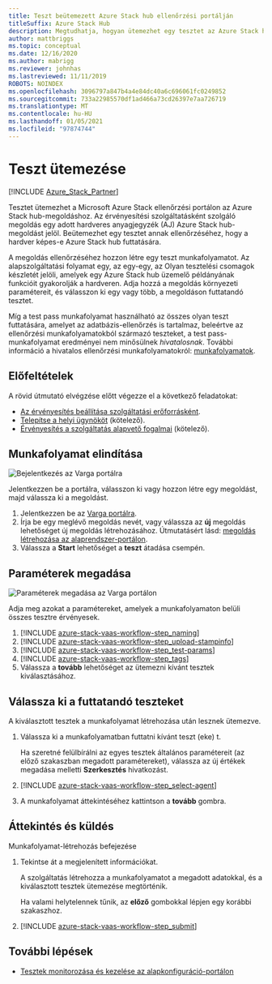 ```yaml
---
title: Teszt beütemezett Azure Stack hub ellenőrzési portálján
titleSuffix: Azure Stack Hub
description: Megtudhatja, hogyan ütemezhet egy tesztet az Azure Stack hub ellenőrzési portálján.
author: mattbriggs
ms.topic: conceptual
ms.date: 12/16/2020
ms.author: mabrigg
ms.reviewer: johnhas
ms.lastreviewed: 11/11/2019
ROBOTS: NOINDEX
ms.openlocfilehash: 3096797a847b4a4e84dc40a6c696061fc0249852
ms.sourcegitcommit: 733a22985570df1ad466a73cd26397e7aa726719
ms.translationtype: MT
ms.contentlocale: hu-HU
ms.lasthandoff: 01/05/2021
ms.locfileid: "97874744"
---
```

# <a name="scheduling-a-test"></a>Teszt ütemezése

[!INCLUDE [Azure_Stack_Partner](./includes/azure-stack-partner-appliesto.md)]

Tesztet ütemezhet a Microsoft Azure Stack ellenőrzési portálon az Azure Stack hub-megoldáshoz. Az érvényesítési szolgáltatásként szolgáló megoldás egy adott hardveres anyagjegyzék (AJ) Azure Stack hub-megoldást jelöl. Beütemezhet egy tesztet annak ellenőrzéséhez, hogy a hardver képes-e Azure Stack hub futtatására.

A megoldás ellenőrzéséhez hozzon létre egy teszt munkafolyamatot. Az alapszolgáltatási folyamat egy, az egy-egy, az Olyan tesztelési csomagok készletét jelöli, amelyek egy Azure Stack hub üzemelő példányának funkcióit gyakorolják a hardveren. Adja hozzá a megoldás környezeti paramétereit, és válasszon ki egy vagy több, a megoldáson futtatandó tesztet.

Míg a test pass munkafolyamat használható az összes olyan teszt futtatására, amelyet az adatbázis-ellenőrzés is tartalmaz, beleértve az ellenőrzési munkafolyamatokból származó teszteket, a test pass-munkafolyamat eredményei nem minősülnek *hivatalosnak*. További információ a hivatalos ellenőrzési munkafolyamatokról: [munkafolyamatok](azure-stack-vaas-key-concepts.md#workflows).

## <a name="prerequisites"></a>Előfeltételek

A rövid útmutató elvégzése előtt végezze el a következő feladatokat:

- [Az érvényesítés beállítása szolgáltatási erőforrásként](azure-stack-vaas-set-up-resources.md).
- [Telepítse a helyi ügynököt](azure-stack-vaas-local-agent.md) (kötelező).
- [Érvényesítés a szolgáltatás alapvető fogalmai](azure-stack-vaas-key-concepts.md) (kötelező).

## <a name="start-a-workflow"></a>Munkafolyamat elindítása

![Bejelentkezés az Varga portálra](media/vaas_portalsignin.png)

Jelentkezzen be a portálra, válasszon ki vagy hozzon létre egy megoldást, majd válassza ki a megoldást.

1. Jelentkezzen be az [Varga portálra](https://azurestackvalidation.com).
2. Írja be egy meglévő megoldás nevét, vagy válassza az **új** megoldás lehetőséget új megoldás létrehozásához. Útmutatásért lásd: [megoldás létrehozása az alaprendszer-portálon](azure-stack-vaas-key-concepts.md#create-a-solution-in-the-azure-stack-hub-validation-portal).
3. Válassza a **Start** lehetőséget a **teszt** átadása csempén.

## <a name="specify-parameters"></a>Paraméterek megadása

![Paraméterek megadása az Varga portálon](media/vaas_test_pass_parameters.png)

Adja meg azokat a paramétereket, amelyek a munkafolyamaton belüli összes tesztre érvényesek.

1. [!INCLUDE [azure-stack-vaas-workflow-step_naming](includes/azure-stack-vaas-workflow-step_naming.md)]
2. [!INCLUDE [azure-stack-vaas-workflow-step_upload-stampinfo](includes/azure-stack-vaas-workflow-step_upload-stampinfo.md)]
3. [!INCLUDE [azure-stack-vaas-workflow-step_test-params](includes/azure-stack-vaas-workflow-step_test-params.md)]
4. [!INCLUDE [azure-stack-vaas-workflow-step_tags](includes/azure-stack-vaas-workflow-step_tags.md)]
5. Válassza a **tovább** lehetőséget az ütemezni kívánt tesztek kiválasztásához.

## <a name="select-tests-to-run"></a>Válassza ki a futtatandó teszteket

A kiválasztott tesztek a munkafolyamat létrehozása után lesznek ütemezve.

1. Válassza ki a munkafolyamatban futtatni kívánt teszt (eke) t.

    Ha szeretné felülbírálni az egyes tesztek általános paramétereit (az előző szakaszban megadott paramétereket), válassza az új értékek megadása melletti **Szerkesztés** hivatkozást.

1. [!INCLUDE [azure-stack-vaas-workflow-step_select-agent](includes/azure-stack-vaas-workflow-step_select-agent.md)]

1. A munkafolyamat áttekintéséhez kattintson a **tovább** gombra.

## <a name="review-and-submit"></a>Áttekintés és küldés

Munkafolyamat-létrehozás befejezése

1. Tekintse át a megjelenített információkat.

    A szolgáltatás létrehozza a munkafolyamatot a megadott adatokkal, és a kiválasztott tesztek ütemezése megtörténik.

    Ha valami helytelennek tűnik, az **előző** gombokkal lépjen egy korábbi szakaszhoz.

1. [!INCLUDE [azure-stack-vaas-workflow-step_submit](includes/azure-stack-vaas-workflow-step_submit.md)]

## <a name="next-steps"></a>További lépések

- [Tesztek monitorozása és kezelése az alapkonfiguráció-portálon](azure-stack-vaas-monitor-test.md)
